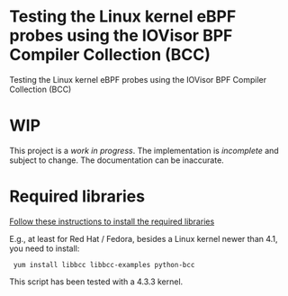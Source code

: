 # Testing the Linux kernel eBPF probes using the IOVisor BPF Compiler Collection (BCC)

Testing the Linux kernel eBPF probes using the IOVisor BPF Compiler Collection (BCC)

# WIP

This project is a *work in progress*. The implementation is *incomplete* and
subject to change. The documentation can be inaccurate.

# Required libraries

[Follow these instructions to install the required libraries](https://github.com/iovisor/bcc/blob/master/INSTALL.md)

E.g., at least for Red Hat / Fedora, besides a Linux kernel newer than 4.1, you need to install:

     yum install libbcc libbcc-examples python-bcc

This script has been tested with a 4.3.3 kernel.

